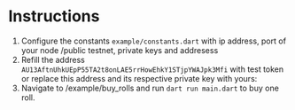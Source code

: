 # Instructions
1. Configure the constants `example/constants.dart` with ip address, port of your node /public testnet, private keys and addresess
2. Refill the address `AU13AftnUhkUEpP55TA2t8onLAE5rrHowEhkY1STjpYWAJpk3Mfi` with test token or replace this address and its respective private key with yours:
3. Navigate to /example/buy_rolls and run `dart run main.dart` to buy one roll.
